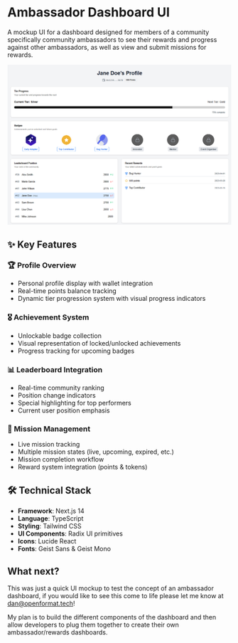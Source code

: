 # Ambassador Dashboard UI

A mockup UI for a dashboard designed for members of a community specifically community ambassadors to see their rewards and progress against other ambassadors, as well as view and submit missions for rewards.

![Ambassador Dashboard Preview](/assets/dashboard.PNG)

## ✨ Key Features

### 🏆 Profile Overview
- Personal profile display with wallet integration
- Real-time points balance tracking
- Dynamic tier progression system with visual progress indicators

### 🎖️ Achievement System
- Unlockable badge collection
- Visual representation of locked/unlocked achievements
- Progress tracking for upcoming badges

### 📊 Leaderboard Integration
- Real-time community ranking
- Position change indicators
- Special highlighting for top performers
- Current user position emphasis

### 🎯 Mission Management
- Live mission tracking
- Multiple mission states (live, upcoming, expired, etc.)
- Mission completion workflow
- Reward system integration (points & tokens)

## 🛠️ Technical Stack

- **Framework**: Next.js 14
- **Language**: TypeScript
- **Styling**: Tailwind CSS
- **UI Components**: Radix UI primitives
- **Icons**: Lucide React
- **Fonts**: Geist Sans & Geist Mono

## What next?
This was just a quick UI mockup to test the concept of an ambassador dashboard, if you would like to see this come to life please let me know at [dan@openformat.tech](mailto:dan@openformat.tech)!

My plan is to build the different components of the dashboard and then allow developers to plug them together to create their own ambassador/rewards dashboards.
